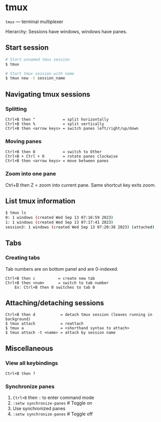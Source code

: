 # tmux

`tmux` — terminal multiplexer

Hierarchy: Sessions have windows, windows have panes.

## Start session
```bash
# Start unnamed tmux session
$ tmux

# Start tmux session with name
$ tmux new -t session_name
```

## Navigating tmux sessions
### Splitting
```
Ctrl+B then "            = split horizontally
Ctrl+B then %            = split vertically
Ctrl+B then <arrow keys> = switch panes left/right/up/down
```

### Moving panes
```
Ctrl+B then O            = switch to Other
Ctrl+B + Ctrl + O        = rotate panes clockwise
Ctrl+B then <arrow keys> = move between panes
```

### Zoom into one pane
Ctrl+B then Z = zoom into current pane. Same shortcut key exits zoom.

## List tmux information
```bash
$ tmux ls
0: 1 windows (created Wed Sep 13 07:16:59 2023)
1: 1 windows (created Wed Sep 13 07:17:41 2023)
session3: 1 windows (created Wed Sep 13 07:20:38 2023) (attached)
```

## Tabs
### Creating tabs
Tab numbers are on bottom panel and are 0-indexed.
```
Ctrl+B then c          = create new tab
Ctrl+B then <num>      = switch to tab number
    Ex: Ctrl+B then 0 switches to tab 0
```

## Attaching/detaching sessions
```
Ctrl+B then d           = detach tmux session (leaves running in background)
$ tmux attach           = reattach
$ tmux a                = <shorthand syntax to attach>
$ tmux attach -t <name> = attach by session name
```

## Miscellaneous

### View all keybindings
`Ctrl+B then ?`

### Synchronize panes
1. `Ctrl+B` then `:` to enter command mode
1. `:setw synchronize-panes`  # Toggle on
1. Use synchronized panes
1. `:setw synchronize-panes`  # Toggle off
